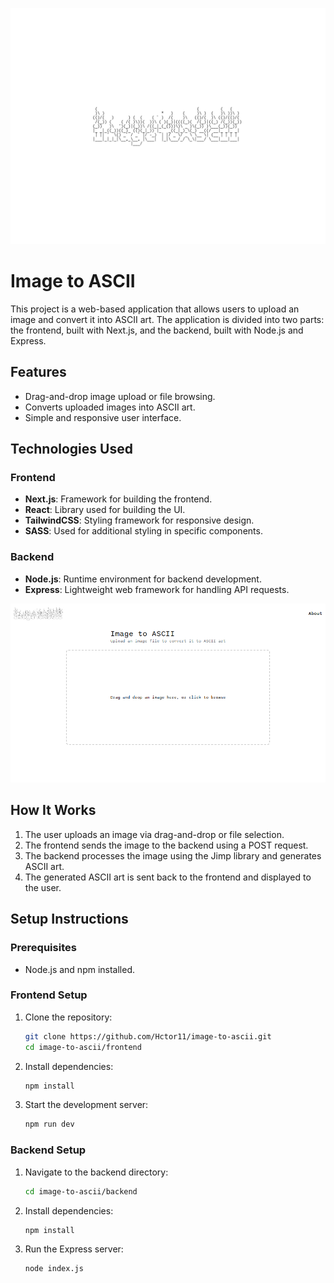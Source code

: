 ![alt text](header.png)

# Image to ASCII
This project is a web-based application that allows users to upload an image and convert it into ASCII art. The application is divided into two parts: the frontend, built with Next.js, and the backend, built with Node.js and Express.

## Features
- Drag-and-drop image upload or file browsing.
- Converts uploaded images into ASCII art.
- Simple and responsive user interface.

## Technologies Used

### Frontend
- **Next.js**: Framework for building the frontend.
- **React**: Library used for building the UI.
- **TailwindCSS**: Styling framework for responsive design.
- **SASS**: Used for additional styling in specific components.

### Backend
- **Node.js**: Runtime environment for backend development.
- **Express**: Lightweight web framework for handling API requests.

![alt text](image.png)

## How It Works
1. The user uploads an image via drag-and-drop or file selection.
2. The frontend sends the image to the backend using a POST request.
3. The backend processes the image using the Jimp library and generates ASCII art.
4. The generated ASCII art is sent back to the frontend and displayed to the user.

## Setup Instructions

### Prerequisites
- Node.js and npm installed.

### Frontend Setup
1. Clone the repository:
   ```bash
   git clone https://github.com/Hctor11/image-to-ascii.git
   cd image-to-ascii/frontend
   ```
2. Install dependencies:
   ```bash
   npm install
   ```
3. Start the development server:
   ```bash
   npm run dev
   ```

### Backend Setup
1. Navigate to the backend directory:
   ```bash
   cd image-to-ascii/backend
   ```
2. Install dependencies:
   ```bash
   npm install
   ```
3. Run the Express server:
   ```bash
   node index.js
   ```

